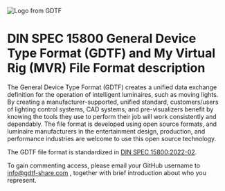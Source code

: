 ![Logo from GDTF](gdtf-mvr-logo-color.png)
# DIN SPEC 15800  General Device Type Format (GDTF) and My Virtual Rig (MVR) File Format description

The General Device Type Format (GDTF) creates a unified data exchange definition for the operation of intelligent luminaires, such as moving lights. By creating a manufacturer-supported, unified standard, customers/users of lighting control systems, CAD systems, and pre-visualizers benefit by knowing the tools they use to perform their job will work consistently and dependably. The file format is developed using open source formats, and luminaire manufacturers in the entertainment design, production, and performance industries are welcome to use this open source technology.

The GDTF file format is standardized in [DIN SPEC 15800:2022-02](https://www.beuth.de/en/technical-rule/din-spec-15800/349717520).

To gain commenting access, please email your GitHub username to info@gdtf-share.com , together with brief introduction about who you represent.

